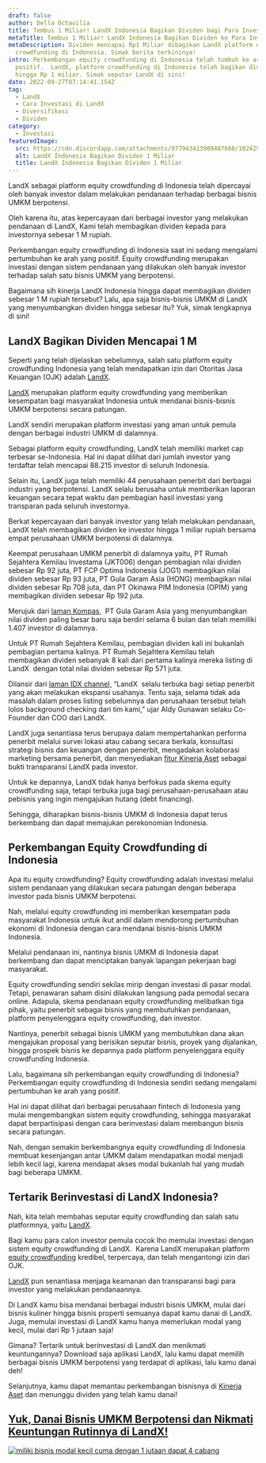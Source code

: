 ```yaml
---
draft: false
author: Della Octavilia
title: Tembus 1 Miliar! LandX Indonesia Bagikan Dividen bagi Para Investor!
metaTitle: Tembus 1 Miliar! LandX Indonesia Bagikan Dividen ke Para Investor!
metaDescription: Dividen mencapai Rp1 Miliar dibagikan LandX platform equity
  crowdfunding di Indonesia. Simak berita terkininya!
intro: Perkembangan equity crowdfunding di Indonesia telah tumbuh ke arah
  positif.  LandX, platform crowdfunding di Indonesia telah bagikan dividen
  hingga Rp 1 miliar. Simak seputar LandX di sini!
date: 2022-09-27T07:14:41.154Z
tag:
  - LandX
  - Cara Investasi di LandX
  - Diversifikasi
  - Dividen
category:
  - Investasi
featuredImage:
  src: https://cdn.discordapp.com/attachments/977943413909487668/1024294043095662672/unknown.png
  alt: LandX Indonesia Bagikan Dividen 1 Miliar
  title: LandX Indonesia Bagikan Dividen 1 Miliar
---
```

<!--StartFragment-->

LandX sebagai platform equity crowdfunding di Indonesia telah dipercayai oleh banyak investor dalam melakukan pendanaan terhadap berbagai bisnis UMKM berpotensi.

Oleh karena itu, atas kepercayaan dari berbagai investor yang melakukan pendanaan di LandX, Kami telah membagikan dividen kepada para investornya sebesar 1 M rupiah.

Perkembangan equity crowdfunding di Indonesia saat ini sedang mengalami pertumbuhan ke arah yang positif. Equity crowdfunding merupakan investasi dengan sistem pendanaan yang dilakukan oleh banyak investor terhadap salah satu bisnis UMKM yang berpotensi.

Bagaimana sih kinerja LandX Indonesia hingga dapat membagikan dividen sebesar 1 M rupiah tersebut? Lalu, apa saja bisnis-bisnis UMKM di LandX yang menyumbangkan dividen hingga sebesar itu? Yuk, simak lengkapnya di sini!

## LandX Bagikan Dividen Mencapai 1 M 

Seperti yang telah dijelaskan sebelumnya, salah satu platform equity crowdfunding Indonesia yang telah mendapatkan izin dari Otoritas Jasa Keuangan (OJK) adalah [LandX](https://landx.id/).

[LandX](https://landx.id/) merupakan platform equity crowdfunding yang memberikan kesempatan bagi masyarakat Indonesia untuk mendanai bisnis-bisnis UMKM berpotensi secara patungan. 

LandX sendiri merupakan platform investasi yang aman untuk pemula dengan berbagai industri UMKM di dalamnya.

Sebagai platform equity crowdfunding, LandX telah memiliki market cap terbesar se-Indonesia. Hal ini dapat dilihat dari jumlah investor yang terdaftar telah mencapai 88.215 investor di seluruh Indonesia.

Selain itu, LandX juga telah memiliki 44 perusahaan penerbit dari berbagai industri yang berpotensi. LandX selalu berusaha untuk memberikan laporan keuangan secara tepat waktu dan pembagian hasil investasi yang transparan pada seluruh investornya.

Berkat kepercayaan dari banyak investor yang telah melakukan pendanaan, LandX telah membagikan dividen ke investor hingga 1 miliar rupiah bersama empat perusahaan UMKM berpotensi di dalamnya.

Keempat perusahaan UMKM penerbit di dalamnya yaitu, PT Rumah Sejahtera Kemilau Investama (JKT006) dengan pembagian nilai dividen sebesar Rp 92 juta, PT FCP Optima Indonesia (JOG1) membagikan nilai dividen sebesar Rp 93 juta, PT Gula Garam Asia (HONG) membagikan nilai dividen sebesar Rp 708 juta, dan PT Okinawa PIM Indonesia (OPIM) yang membagikan dividen sebesar Rp 192 juta.

Merujuk dari [laman Kompas](https://money.kompas.com/read/2022/09/16/210000626/landx-bersama-4-ukm-bagikan-dividen-rp-1-08-miliar-),  PT Gula Garam Asia yang menyumbangkan nilai dividen paling besar baru saja berdiri selama 6 bulan dan telah memiliki 1.407 investor di dalamnya.

Untuk PT Rumah Sejahtera Kemilau, pembagian dividen kali ini bukanlah pembagian pertama kalinya. PT Rumah Sejahtera Kemilau telah membagikan dividen sebanyak 8 kali dari pertama kalinya mereka listing di LandX  dengan total nilai dividen sebesar Rp 571 juta.

Dilansir dari [laman IDX channel,](https://www.idxchannel.com/market-news/landx-dan-empat-perusahaan-ukm-bagi-bagi-dividen-rp1-miliar) “LandX  selalu terbuka bagi setiap penerbit yang akan melakukan ekspansi usahanya. Tentu saja, selama tidak ada masalah dalam proses listing sebelumnya dan perusahaan tersebut telah lolos background checking dari tim kami,” ujar Aldy Gunawan selaku Co-Founder dan COO dari LandX.

LandX juga senantiasa terus berupaya dalam mempertahankan performa penerbit melalui survei lokasi atau cabang secara berkala, konsultasi strategi bisnis dan keuangan dengan penerbit, mengadakan kolaborasi marketing bersama penerbit, dan menyediakan [fitur Kinerja Aset](https://kinerja.landx.id/dl/da19fa) sebagai bukti transparansi LandX pada investor.

Untuk ke depannya, LandX tidak hanya berfokus pada skema equity crowdfunding saja, tetapi terbuka juga bagi perusahaan-perusahaan atau pebisnis yang ingin mengajukan hutang (debt financing). 

Sehingga, diharapkan bisnis-bisnis UMKM di Indonesia dapat terus berkembang dan dapat memajukan perekonomian Indonesia.

## Perkembangan Equity Crowdfunding di Indonesia

Apa itu equity crowdfunding? Equity crowdfunding adalah investasi melalui sistem pendanaan yang dilakukan secara patungan dengan beberapa investor pada bisnis UMKM berpotensi.

Nah, melalui equity crowdfunding ini memberikan kesempatan pada masyarakat Indonesia untuk ikut andil dalam mendorong pertumbuhan ekonomi di Indonesia dengan cara mendanai bisnis-bisnis UMKM Indonesia. 

Melalui pendanaan ini, nantinya bisnis UMKM di Indonesia dapat berkembang dan dapat menciptakan banyak lapangan pekerjaan bagi masyarakat.

Equity crowdfunding sendiri sekilas mirip dengan investasi di pasar modal. Tetapi, penawaran saham disini dilakukan langsung pada pemodal secara online. Adapula, skema pendanaan equity crowdfunding melibatkan tiga pihak, yaitu penerbit sebagai bisnis yang membutuhkan pendanaan, platform penyelenggara equity crowdfunding, dan investor.

Nantinya, penerbit sebagai bisnis UMKM yang membutuhkan dana akan mengajukan proposal yang berisikan seputar bisnis, proyek yang dijalankan, hingga prospek bisnis ke depannya pada platform penyelenggara equity crowdfunding Indonesia.

Lalu, bagaimana sih perkembangan equity crowdfunding di Indonesia? Perkembangan equity crowdfunding di Indonesia sendiri sedang mengalami pertumbuhan ke arah yang positif.  

Hal ini dapat dilihat dari berbagai perusahaan fintech di Indonesia yang mulai mengembangkan sistem equity crowdfunding, sehingga masyarakat dapat berpartisipasi dengan cara berinvestasi dalam membangun bisnis secara patungan.

Nah, dengan semakin berkembangnya equity crowdfunding di Indonesia membuat kesenjangan antar UMKM dalam mendapatkan modal menjadi lebih kecil lagi, karena mendapat akses modal bukanlah hal yang mudah bagi beberapa UMKM. 

## Tertarik Berinvestasi di LandX Indonesia?

Nah, kita telah membahas seputar equity crowdfunding dan salah satu platformnya, yaitu [LandX](https://landx.id/). 

Bagi kamu para calon investor pemula cocok lho memulai investasi dengan sistem equity crowdfunding di LandX.  Karena LandX merupakan platform [equity crowdfunding](https://landx.id/) kredibel, terpercaya, dan telah mengantongi izin dari OJK.

[LandX](https://landx.id/) pun senantiasa menjaga keamanan dan transparansi bagi para investor yang melakukan pendanaannya.

Di LandX kamu bisa mendanai berbagai industri bisnis UMKM, mulai dari bisnis kuliner hingga bisnis properti semuanya dapat kamu danai di LandX. Juga, memulai investasi di LandX kamu hanya memerlukan modal yang kecil, mulai dari Rp 1 jutaan saja!

Gimana? Tertarik untuk berinvestasi di LandX dan menikmati keuntungannya? Download saja aplikasi LandX, lalu kamu dapat memilih berbagai bisnis UMKM berpotensi yang terdapat di aplikasi, lalu kamu danai deh!

Selanjutnya, kamu dapat memantau perkembangan bisnisnya di [Kinerja Aset](https://kinerja.landx.id/dl/da19fa) dan menunggu dividen yang telah kamu danai!

## **[Yuk, Danai Bisnis UMKM Berpotensi dan Nikmati Keuntungan Rutinnya di LandX!](https://app.landx.id/?utm_source=Organic+Page&utm_medium=Content+Blog&utm_campaign=BlogLandX&utm_id=Blog)**

<!--StartFragment-->

[![miliki bisnis modal kecil cuma dengan 1 jutaan dapat 4 cabang ](https://accountgram-production.sfo2.cdn.digitaloceanspaces.com/landx_ghost/2021/11/jadi-owner-bisnis-hanya-1-jutaan-dengan-cuan-yang-sangat-menjanjikan.png)](https://app.landx.id/?utm_source=BLOGCONTENT&utm_medium=SEO&utm_campaign=SEO&utm_id=BLOGLANDX)

<!--EndFragment-->
